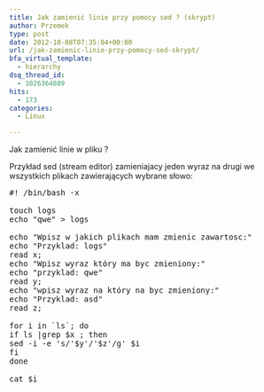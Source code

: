 ```yaml
---
title: Jak zamienić linie przy pomocy sed ? (skrypt)
author: Przemek
type: post
date: 2012-10-08T07:35:04+00:00
url: /jak-zamienic-linie-przy-pomocy-sed-skrypt/
bfa_virtual_template:
  - hierarchy
dsq_thread_id:
  - 1026364889
hits:
  - 173
categories:
  - Linux

---
```

Jak zamienić linie w pliku ?

<!--more-->

Przykład sed (stream editor) zamieniajacy jeden wyraz na drugi we wszystkich plikach zawierających wybrane słowo:

<pre class="lang:default highlight:0 decode:true">#! /bin/bash -x

touch logs
echo "qwe" &gt; logs

echo "Wpisz w jakich plikach mam zmienic zawartosc:"
echo "Przyklad: logs"
read x;
echo "Wpisz wyraz który ma byc zmieniony:"
echo "przyklad: qwe"
read y;
echo "wpisz wyraz na który na byc zmieniony:"
echo "Przyklad: asd"
read z;

for i in `ls`; do
if ls |grep $x ; then
sed -i -e 's/'$y'/'$z'/g' $i
fi
done

cat $i</pre>

&nbsp;